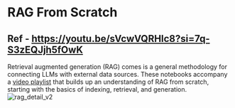# RAG From Scratch   

## Ref - https://youtu.be/sVcwVQRHIc8?si=7q-S3zEQJjh5fOwK


Retrieval augmented generation (RAG) comes is a general methodology for connecting LLMs with external data sources. These notebooks accompany a [video playlist](https://youtube.com/playlist?list=PLfaIDFEXuae2LXbO1_PKyVJiQ23ZztA0x&feature=shared) that builds up an understanding of RAG from scratch, starting with the basics of indexing, retrieval, and generation. 
![rag_detail_v2](https://github.com/langchain-ai/rag-from-scratch/assets/122662504/54a2d76c-b07e-49e7-b4ce-fc45667360a1)
 
